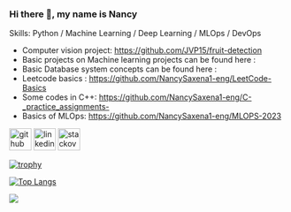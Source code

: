 ### Hi there 👋, my name is Nancy

Skills: Python / Machine Learning / Deep Learning / MLOps / DevOps

- Computer vision project: https://github.com/JVP15/fruit-detection
- Basic projects on Machine learning projects can be found here :
- Basic Database system concepts can be found here : 
- Leetcode basics : https://github.com/NancySaxena1-eng/LeetCode-Basics
- Some codes in C++: https://github.com/NancySaxena1-eng/C-_practice_assignments-
- Basics of MLOps: https://github.com/NancySaxena1-eng/MLOPS-2023

[<img src='https://cdn.jsdelivr.net/npm/simple-icons@3.0.1/icons/github.svg' alt='github' height='40'>](https://github.com/NancySaxena1-eng)  [<img src='https://cdn.jsdelivr.net/npm/simple-icons@3.0.1/icons/linkedin.svg' alt='linkedin' height='40'>](https://www.linkedin.com/in/nancy-saxena//)  [<img src='https://cdn.jsdelivr.net/npm/simple-icons@3.0.1/icons/stackoverflow.svg' alt='stackoverflow' height='40'>](https://stackoverflow.com/users/10040330/nancy)  

[![trophy](https://github-profile-trophy.vercel.app/?username=NancySaxena1-eng)](https://github.com/NancySaxena1-eng/github-profile-trophy)

[![Top Langs](https://github-readme-stats.vercel.app/api/top-langs/?username=NancySaxena1-eng)](https://github.com/NancySaxena1-eng/github-readme-stats)


![](https://komarev.com/ghpvc/?username=NancySaxena1-eng&label=PROFILE+VIEWS)

 
